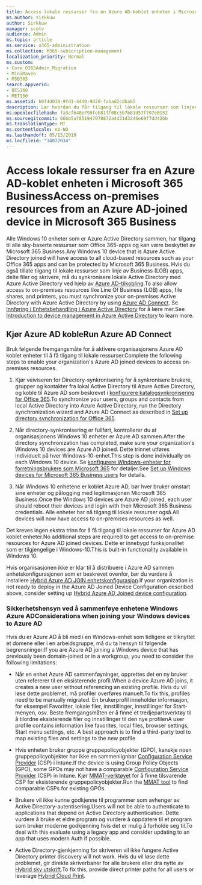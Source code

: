 ```yaml
---
title: Access lokale ressurser fra en Azure AD-koblet enheten i Microsoft 365 Business
ms.author: sirkkuw
author: Sirkkuw
manager: scotv
audience: Admin
ms.topic: article
ms.service: o365-administration
ms.collection: M365-subscription-management
localization_priority: Normal
ms.custom:
- Core_O365Admin_Migration
- MiniMaven
- MSB365
search.appverid:
- BCS160
- MET150
ms.assetid: b0f4d010-9fd1-44d0-9d20-fabad2cdbab5
description: Lær hvordan du får tilgang til lokale ressurser som linjen Business apps, delte filer og skrivere fra en Active Directory Azure sammen Windows 10 enhet.
ms.openlocfilehash: fa3cf640e799feb81ff08c5b7b81d57f707e0152
ms.sourcegitcommit: 66bb5af851947078872a4d31d3246e69f7dd42bb
ms.translationtype: MT
ms.contentlocale: nb-NO
ms.lasthandoff: 05/15/2019
ms.locfileid: "34072034"
---
```

# <a name="access-on-premises-resources-from-an-azure-ad-joined-device-in-microsoft-365-business"></a><span data-ttu-id="975dd-103">Access lokale ressurser fra en Azure AD-koblet enheten i Microsoft 365 Business</span><span class="sxs-lookup"><span data-stu-id="975dd-103">Access on-premises resources from an Azure AD-joined device in Microsoft 365 Business</span></span>

<span data-ttu-id="975dd-104">Alle Windows 10 enheter som er Azure Active Directory sammen, har tilgang til alle sky-baserte ressurser som Office 365-apps og kan være beskyttet av Microsoft 365 Business.</span><span class="sxs-lookup"><span data-stu-id="975dd-104">Any Windows 10 device that is Azure Active Directory joined will have access to all cloud-based resources such as your Office 365 apps and can be protected by Microsoft 365 Business.</span></span> <span data-ttu-id="975dd-105">Hvis du også tillate tilgang til lokale ressurser som linje av Business (LOB) apps, delte filer og skrivere, må du synkronisere lokale Active Directory med Azure Active Directory ved hjelp av [Azure AD-tilkobling](https://docs.microsoft.com/en-us/azure/active-directory/connect/active-directory-aadconnect).</span><span class="sxs-lookup"><span data-stu-id="975dd-105">To also allow access to on-premises resources like Line Of Business (LOB) apps, file shares, and printers, you must synchronize your on-premises Active Directory with Azure Active Directory by using [Azure AD Connect](https://docs.microsoft.com/en-us/azure/active-directory/connect/active-directory-aadconnect).</span></span> <span data-ttu-id="975dd-106">Se [Innføring i Enhetsbehandling i Azure Active Directory](https://docs.microsoft.com/en-us/azure/active-directory/device-management-introduction) for å lære mer.</span><span class="sxs-lookup"><span data-stu-id="975dd-106">See [Introduction to device management in Azure Active Directory](https://docs.microsoft.com/en-us/azure/active-directory/device-management-introduction) to learn more.</span></span> 
  
## <a name="run-azure-ad-connect"></a><span data-ttu-id="975dd-107">Kjør Azure AD koble</span><span class="sxs-lookup"><span data-stu-id="975dd-107">Run Azure AD Connect</span></span>

<span data-ttu-id="975dd-108">Bruk følgende fremgangsmåte for å aktivere organisasjonens Azure AD koblet enheter til å få tilgang til lokale ressurser.</span><span class="sxs-lookup"><span data-stu-id="975dd-108">Complete the following steps to enable your organization's Azure AD joined devices to access on-premises resources.</span></span>
  
1. <span data-ttu-id="975dd-109">Kjør veiviseren for Directory-synkronisering for å synkronisere brukere, grupper og kontakter fra lokal Active Directory til Azure Active Directory, og koble til Azure AD som beskrevet i [konfigurere katalogsynkronisering for Office 365](https://support.office.com/article/1b3b5318-6977-42ed-b5c7-96fa74b08846).</span><span class="sxs-lookup"><span data-stu-id="975dd-109">To synchronize your users, groups and contacts from local Active Directory into Azure Active Directory, run the Directory synchronization wizard and Azure AD Connect as described in [Set up directory synchronization for Office 365](https://support.office.com/article/1b3b5318-6977-42ed-b5c7-96fa74b08846).</span></span>
    
2. <span data-ttu-id="975dd-110">Når directory-synkronisering er fullført, kontrollerer du at organisasjonens Windows 10 enheter er Azure AD sammen.</span><span class="sxs-lookup"><span data-stu-id="975dd-110">After the directory synchronization has completed, make sure your organization's Windows 10 devices are Azure AD joined.</span></span> <span data-ttu-id="975dd-111">Dette trinnet utføres individuelt på hver Windows-10-enhet.</span><span class="sxs-lookup"><span data-stu-id="975dd-111">This step is done individually on each Windows 10 device.</span></span> <span data-ttu-id="975dd-112">Se [konfigurere Windows-enheter for forretningsbrukere som Microsoft 365](set-up-windows-devices.md) for detaljer.</span><span class="sxs-lookup"><span data-stu-id="975dd-112">See [Set up Windows devices for Microsoft 365 Business users](set-up-windows-devices.md) for details.</span></span> 
    
3. <span data-ttu-id="975dd-113">Når Windows 10 enhetene er koblet Azure AD, bør hver bruker omstart sine enheter og pålogging med legitimasjonen Microsoft 365 Business.</span><span class="sxs-lookup"><span data-stu-id="975dd-113">Once the Windows 10 devices are Azure AD joined, each user should reboot their devices and login with their Microsoft 365 Business credentials.</span></span> <span data-ttu-id="975dd-114">Alle enheter har nå tilgang til lokale ressurser også.</span><span class="sxs-lookup"><span data-stu-id="975dd-114">All devices will now have access to on-premises resources as well.</span></span>
    
<span data-ttu-id="975dd-115">Det kreves ingen ekstra trinn for å få tilgang til lokale ressurser for Azure AD koblet enheter.</span><span class="sxs-lookup"><span data-stu-id="975dd-115">No additional steps are required to get access to on-premise resources for Azure AD joined devices.</span></span> <span data-ttu-id="975dd-116">Dette er innebygd funksjonalitet som er tilgjengelige i Windows-10.</span><span class="sxs-lookup"><span data-stu-id="975dd-116">This is built-in functionality available in Windows 10.</span></span> 
  
<span data-ttu-id="975dd-117">Hvis organisasjonen ikke er klar til å distribuere i Azure AD sammen enhetskonfigurasjonen som er beskrevet ovenfor, bør du vurdere å installere [Hybrid Azure AD JOIN enhetskonfigurasjon](manage-windows-devices.md).</span><span class="sxs-lookup"><span data-stu-id="975dd-117">If your organization is not ready to deploy in the Azure AD Joined Device Configuration described above, consider setting up [Hybrid Azure AD Joined device configuration](manage-windows-devices.md).</span></span>
  
### <a name="considerations-when-joining-your-windows-devices-to-azure-ad"></a><span data-ttu-id="975dd-118">Sikkerhetshensyn ved å sammenføye enhetene Windows Azure AD</span><span class="sxs-lookup"><span data-stu-id="975dd-118">Considerations when joining your Windows devices to Azure AD</span></span>

<span data-ttu-id="975dd-119">Hvis du er Azure AD å bli med i en Windows-enhet som tidligere er tilknyttet et domene eller i en arbeidsgruppe, må du ta hensyn til følgende begrensninger:</span><span class="sxs-lookup"><span data-stu-id="975dd-119">If you are Azure AD joining a Windows device that has previously been domain-joined or in a workgroup, you need to consider the following limitations:</span></span>
  
- <span data-ttu-id="975dd-120">Når en enhet Azure AD sammenføyninger, opprettes det en ny bruker uten refererer til en eksisterende profil.</span><span class="sxs-lookup"><span data-stu-id="975dd-120">When a device Azure AD joins, it creates a new user without referencing an existing profile.</span></span> <span data-ttu-id="975dd-121">Hvis du vil løse dette problemet, må profiler overføres manuelt.</span><span class="sxs-lookup"><span data-stu-id="975dd-121">To fix this, profiles need to be manually migrated.</span></span> <span data-ttu-id="975dd-122">En brukerprofil inneholder informasjon, for eksempel Favoritter, lokale filer, innstillinger, innstillinger for Start-menyen, osv. Beste fremgangsmåten er å finne et tredjepartsverktøy til å tilordne eksisterende filer og innstillinger til den nye profilen</span><span class="sxs-lookup"><span data-stu-id="975dd-122">A user profile contains information like favorites, local files, browser settings, Start menu settings, etc. A best approach is to find a third-party tool to map existing files and settings to the new profile</span></span>

- <span data-ttu-id="975dd-123">Hvis enheten bruker gruppe gruppepolicyobjekter (GPO), kanskje noen gruppepolicyobjekter har ikke en sammenlignbar [Configuration Service Provider](https://docs.microsoft.com/windows/configuration/provisioning-packages/how-it-pros-can-use-configuration-service-providers) (CSP) i Intune.</span><span class="sxs-lookup"><span data-stu-id="975dd-123">If the device is using Group Policy Objects (GPO), some GPOs may not have a comparable [Configuration Service Provider](https://docs.microsoft.com/windows/configuration/provisioning-packages/how-it-pros-can-use-configuration-service-providers) (CSP) in Intune.</span></span> <span data-ttu-id="975dd-124">Kjør [MMAT-verktøyet](https://www.microsoft.com/download/details.aspx?id=45520) for å finne tilsvarende CSP for eksisterende gruppepolicyobjekter.</span><span class="sxs-lookup"><span data-stu-id="975dd-124">Run the [MMAT tool](https://www.microsoft.com/download/details.aspx?id=45520) to find comparable CSPs for existing GPOs.</span></span>

- <span data-ttu-id="975dd-125">Brukere vil ikke kunne godkjenne til programmer som avhenger av Active Directory-autentisering.</span><span class="sxs-lookup"><span data-stu-id="975dd-125">Users will not be able to authenticate to applications that depend on Active Directory authentication.</span></span> <span data-ttu-id="975dd-126">Dette vurdere å bruke et eldre program og vurdere å oppdatere til et program som bruker moderne godkjenning hvis det er mulig å forholde seg til.</span><span class="sxs-lookup"><span data-stu-id="975dd-126">To deal with this evaluate using a legacy app and consider updating to an app that uses modern Auth if possible.</span></span>

- <span data-ttu-id="975dd-127">Active Directory-gjenkjenning for skriveren vil ikke fungere.</span><span class="sxs-lookup"><span data-stu-id="975dd-127">Active Directory printer discovery will not work.</span></span> <span data-ttu-id="975dd-128">Hvis du vil løse dette problemet, gir direkte skriverbaner for alle brukere eller dra nytte av [Hybrid sky utskrift](https://docs.microsoft.com/windows-server/administration/hybrid-cloud-print/hybrid-cloud-print-deploy).</span><span class="sxs-lookup"><span data-stu-id="975dd-128">To fix this, provide direct printer paths for all users or leverage [Hybrid Cloud Print](https://docs.microsoft.com/windows-server/administration/hybrid-cloud-print/hybrid-cloud-print-deploy).</span></span>
